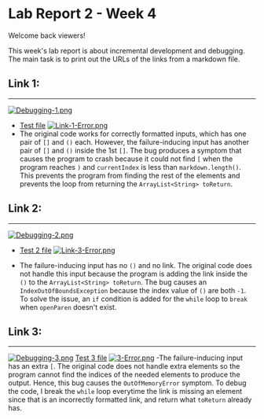 # Lab Report 2 - Week 4
Welcome back viewers!

This week's lab report is about incremental development and debugging. The main task is to print out the URLs of the links from a markdown file. 

## Link 1: 
---
[![Debugging-1.png](https://i.postimg.cc/cLCx3TDC/Debugging-1.png)](https://postimg.cc/PCGnsbnn)
- [Test file](https://github.com/chaup15/markdown-parser/commit/b2c7dc312741df0125bf1ac93cb02fb95577c18a)
[![Link-1-Error.png](https://i.postimg.cc/28KLSfSj/Link-1-Error.png)](https://postimg.cc/dLGV5pCg)
- The original code works for correctly formatted inputs, which has one pair of `[]` and `()` each. However, the failure-inducing input has another pair of `[]` and `()` inside the 1st `[]`. The bug produces a symptom that causes the program to crash because it could not find `[`  when the program reaches `)` and `currentIndex` is less than `markdown.length()`. This prevents the program from finding the rest of the elements and prevents the loop from returning the `ArrayList<String> toReturn`.

## Link 2:
---
[![Debugging-2.png](https://i.postimg.cc/gjBYtZjm/Debugging-2.png)](https://postimg.cc/N2mq5LRz)
- [Test 2 file](https://github.com/chaup15/markdown-parser/commit/d3f3893ebb31b90d3aff66849f2fb6e863fbe95f)
[![Link-3-Error.png](https://i.postimg.cc/SNtqmkDt/Link-3-Error.png)](https://postimg.cc/bsb4TcXQ)

- The failure-inducing input has no `()` and no link. The original code does not handle this input because the program is adding the link inside the `()` to the `ArrayList<String> toReturn`. The bug causes an `IndexOutOfBoundsException` because the index value of `()` are both `-1`. To solve the issue, an `if` condition is added for the `while` loop to `break` when `openParen` doesn't exist. 

## Link 3:
---
[![Debugging-3.png](https://i.postimg.cc/Hx0xsnxC/Debugging-3.png)](https://postimg.cc/KkzF0ZB9)
[Test 3 file](https://github.com/chaup15/markdown-parser/commit/a061100b146c26d9a215277dfa5147a59dba1885)
[![3-Error.png](https://i.postimg.cc/gjwTHX6C/3-Error.png)](https://postimg.cc/ZvSHTqHH)
-The failure-inducing input has an extra `[`. The original code does not handle extra elements so the program cannot find the indices of the needed elements to produce the output. Hence, this bug causes the `OutOfMemoryError` symptom. To debug the code, I break the `while` loop everytime the link is missing an element since that is an incorrectly formatted link, and return what `toReturn` already has.